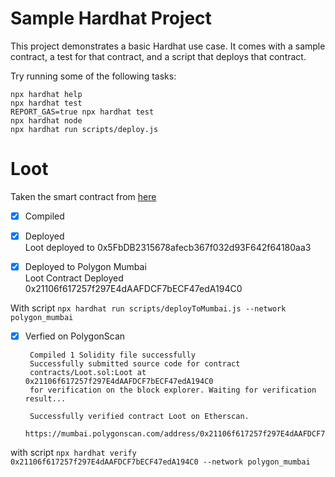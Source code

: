 # Sample Hardhat Project

This project demonstrates a basic Hardhat use case. It comes with a sample contract, a test for that contract, and a script that deploys that contract.

Try running some of the following tasks:

```shell
npx hardhat help
npx hardhat test
REPORT_GAS=true npx hardhat test
npx hardhat node
npx hardhat run scripts/deploy.js
```

# Loot

Taken the smart contract from [here](https://etherscan.io/address/0xff9c1b15b16263c61d017ee9f65c50e4ae0113d7#code)

- [x] Compiled

- [x] Deployed  
       Loot deployed to 0x5FbDB2315678afecb367f032d93F642f64180aa3

- [x] Deployed to Polygon Mumbai  
       Loot Contract Deployed 0x21106f617257f297E4dAAFDCF7bECF47edA194C0

With script `npx hardhat run scripts/deployToMumbai.js --network polygon_mumbai`

- [x] Verfied on PolygonScan

       Compiled 1 Solidity file successfully
       Successfully submitted source code for contract
       contracts/Loot.sol:Loot at 0x21106f617257f297E4dAAFDCF7bECF47edA194C0
       for verification on the block explorer. Waiting for verification result...

       Successfully verified contract Loot on Etherscan.
       https://mumbai.polygonscan.com/address/0x21106f617257f297E4dAAFDCF7bECF47edA194C0#code

with script `npx hardhat verify 0x21106f617257f297E4dAAFDCF7bECF47edA194C0 --network polygon_mumbai`
